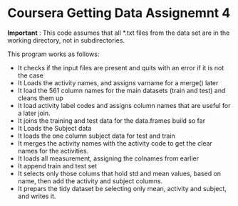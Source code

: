 # Coursera Getting Data Assignemnt 4 #

__Important__ : This code assumes that all *.txt files from the data set are in the working directory, not in subdirectories.

This program works as follows:

- It checks if the input files are present and quits with an error if it is not the case
- It Loads the activity names, and assigns varname for a merge() later
- It load the 561 column names for the main datasets (train and test) and cleans them up
- It load activity label codes and assigns column names that are useful for a later join.
- It joins the training and test data for the data.frames build so far
- It Loads the Subject data
- It loads the one column subject data for test and train
- It merges the activity names with the activity code to get the clear names for the activities.
- It loads all measurement, assigning the colnames from earlier
- It append train and test set
- It selects only those colums that hold std and mean values, based on name, then add the activity and subject columns.
- It prepars the tidy dataset be selecting only mean, activity and subject, and writes it.
